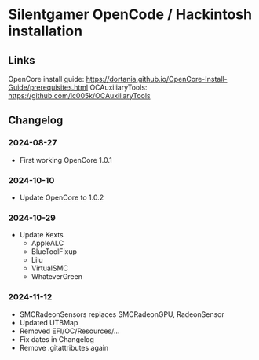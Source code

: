 # Silentgamer OpenCode / Hackintosh installation

## Links

OpenCore install guide: https://dortania.github.io/OpenCore-Install-Guide/prerequisites.html
OCAuxiliaryTools: https://github.com/ic005k/OCAuxiliaryTools

## Changelog

### 2024-08-27

- First working OpenCore 1.0.1

### 2024-10-10

- Update OpenCore to 1.0.2

### 2024-10-29

- Update Kexts
  - AppleALC
  - BlueToolFixup
  - Lilu
  - VirtualSMC
  - WhateverGreen

### 2024-11-12

- SMCRadeonSensors replaces SMCRadeonGPU, RadeonSensor
- Updated UTBMap
- Removed EFI/OC/Resources/...
- Fix dates in Changelog
- Remove .gitattributes again
